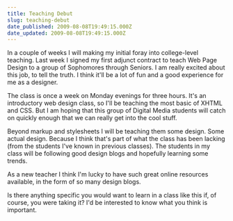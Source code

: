 ```yaml
---
title: Teaching Debut
slug: teaching-debut
date_published: 2009-08-08T19:49:15.000Z
date_updated: 2009-08-08T19:49:15.000Z
---
```


In a couple of weeks I will making my initial foray into college-level teaching. Last week I signed my first adjunct contract to teach Web Page Design to a group of Sophomores through Seniors. I am really excited about this job, to tell the truth. I think it'll be a lot of fun and a good experience for me as a designer.

The class is once a week on Monday evenings for three hours. It's an introductory web design class, so I'll be teaching the most basic of XHTML and CSS. But I am hoping that this group of Digital Media students will catch on quickly enough that we can really get into the cool stuff.

Beyond markup and stylesheets I will be teaching them some design. Some actual design. Because I think that's part of what the class has been lacking (from the students I've known in previous classes). The students in my class will be following good design blogs and hopefully learning some trends.

As a new teacher I think I'm lucky to have such great online resources available, in the form of so many design blogs.

Is there anything specific you would want to learn in a class like this if, of course, you were taking it? I'd be interested to know what you think is important.
